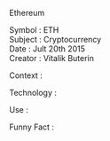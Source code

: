 Ethereum <br/>

Symbol : ETH <br/>
Subject : Cryptocurrency <br/>
Date : Jult 20th 2015 <br/>
Creator : Vitalik Buterin <br/>

Context : <br/>

Technology : <br/>

Use : <br/>

Funny Fact : <br/>